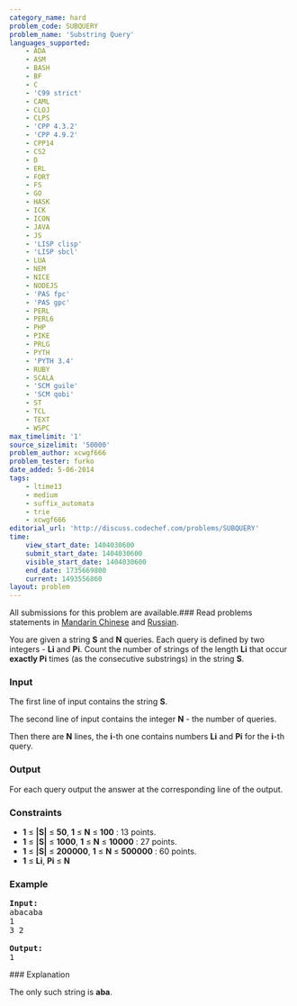 ```yaml
---
category_name: hard
problem_code: SUBQUERY
problem_name: 'Substring Query'
languages_supported:
    - ADA
    - ASM
    - BASH
    - BF
    - C
    - 'C99 strict'
    - CAML
    - CLOJ
    - CLPS
    - 'CPP 4.3.2'
    - 'CPP 4.9.2'
    - CPP14
    - CS2
    - D
    - ERL
    - FORT
    - FS
    - GO
    - HASK
    - ICK
    - ICON
    - JAVA
    - JS
    - 'LISP clisp'
    - 'LISP sbcl'
    - LUA
    - NEM
    - NICE
    - NODEJS
    - 'PAS fpc'
    - 'PAS gpc'
    - PERL
    - PERL6
    - PHP
    - PIKE
    - PRLG
    - PYTH
    - 'PYTH 3.4'
    - RUBY
    - SCALA
    - 'SCM guile'
    - 'SCM qobi'
    - ST
    - TCL
    - TEXT
    - WSPC
max_timelimit: '1'
source_sizelimit: '50000'
problem_author: xcwgf666
problem_tester: furko
date_added: 5-06-2014
tags:
    - ltime13
    - medium
    - suffix_automata
    - trie
    - xcwgf666
editorial_url: 'http://discuss.codechef.com/problems/SUBQUERY'
time:
    view_start_date: 1404030600
    submit_start_date: 1404030600
    visible_start_date: 1404030600
    end_date: 1735669800
    current: 1493556860
layout: problem
---
```

All submissions for this problem are available.###  Read problems statements in [Mandarin Chinese](http://www.codechef.com/download/translated/LTIME13/mandarin/SUBQUERY.pdf) and [Russian](http://www.codechef.com/download/translated/LTIME13/russian/SUBQUERY.pdf).

You are given a string **S** and **N** queries. Each query is defined by two integers - **Li** and **Pi**. Count the number of strings of the length **Li** that occur **exactly Pi** times (as the consecutive substrings) in the string **S**.

### Input

The first line of input contains the string **S**.

The second line of input contains the integer **N** - the number of queries.

Then there are **N** lines, the **i**-th one contains numbers **Li** and **Pi** for the **i**-th query.

### Output

For each query output the answer at the corresponding line of the output.

### Constraints

- **1** ≤ **|S|** ≤ **50**, **1** ≤ **N** ≤ **100** : 13 points.
- **1** ≤ **|S|** ≤ **1000**, **1** ≤ **N** ≤ **10000** : 27 points.
- **1** ≤ **|S|** ≤ **200000**, **1** ≤ **N** ≤ **500000** : 60 points.
- **1** ≤ **Li**, **Pi** ≤ **N**

### Example

<pre><b>Input:</b>
abacaba
1
3 2

<b>Output:</b>
1
</pre>### Explanation

The only such string is **aba**.
